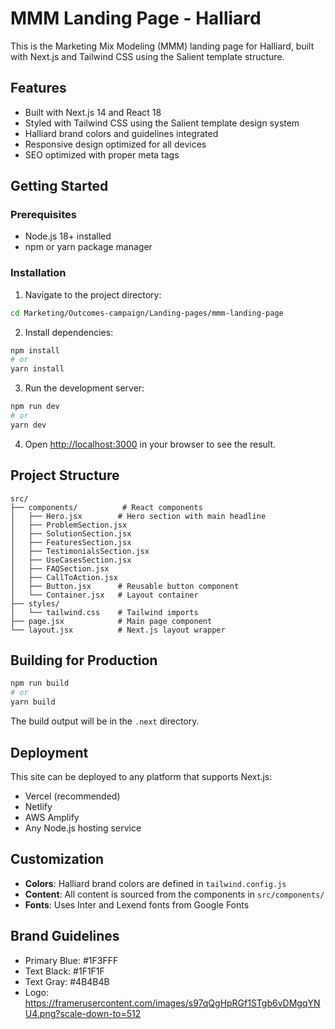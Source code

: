 # MMM Landing Page - Halliard

This is the Marketing Mix Modeling (MMM) landing page for Halliard, built with Next.js and Tailwind CSS using the Salient template structure.

## Features

- Built with Next.js 14 and React 18
- Styled with Tailwind CSS using the Salient template design system
- Halliard brand colors and guidelines integrated
- Responsive design optimized for all devices
- SEO optimized with proper meta tags

## Getting Started

### Prerequisites

- Node.js 18+ installed
- npm or yarn package manager

### Installation

1. Navigate to the project directory:
```bash
cd Marketing/Outcomes-campaign/Landing-pages/mmm-landing-page
```

2. Install dependencies:
```bash
npm install
# or
yarn install
```

3. Run the development server:
```bash
npm run dev
# or
yarn dev
```

4. Open [http://localhost:3000](http://localhost:3000) in your browser to see the result.

## Project Structure

```
src/
├── components/          # React components
│   ├── Hero.jsx        # Hero section with main headline
│   ├── ProblemSection.jsx
│   ├── SolutionSection.jsx
│   ├── FeaturesSection.jsx
│   ├── TestimonialsSection.jsx
│   ├── UseCasesSection.jsx
│   ├── FAQSection.jsx
│   ├── CallToAction.jsx
│   ├── Button.jsx      # Reusable button component
│   └── Container.jsx   # Layout container
├── styles/
│   └── tailwind.css    # Tailwind imports
├── page.jsx            # Main page component
└── layout.jsx          # Next.js layout wrapper
```

## Building for Production

```bash
npm run build
# or
yarn build
```

The build output will be in the `.next` directory.

## Deployment

This site can be deployed to any platform that supports Next.js:
- Vercel (recommended)
- Netlify
- AWS Amplify
- Any Node.js hosting service

## Customization

- **Colors**: Halliard brand colors are defined in `tailwind.config.js`
- **Content**: All content is sourced from the components in `src/components/`
- **Fonts**: Uses Inter and Lexend fonts from Google Fonts

## Brand Guidelines

- Primary Blue: #1F3FFF
- Text Black: #1F1F1F  
- Text Gray: #4B4B4B
- Logo: https://framerusercontent.com/images/s97qQgHpRGf1STgb6vDMgqYNU4.png?scale-down-to=512 